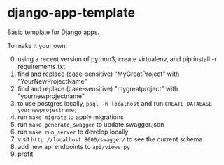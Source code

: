 # django-app-template

Basic template for Django apps.

To make it your own:

0. using a recent version of python3, create virtualenv, and pip install -r requirements.txt
1. find and replace (case-sensitive) "MyGreatProject" with "YourNewProjectName"
2. find and replace (case-sensitive) "mygreatproject" with "yournewprojectname"
3. to use postgres locally, `psql -h localhost` and run `CREATE DATABASE yournewprojectname;`
4. run `make migrate` to apply migrations
5. run `make generate_swagger` to update swagger.json
6. run `make run_server` to develop locally
7. visit `http://localhost:8000/swagger/` to see the current schema
8. add new api endpoints to `api/views.py`
9. profit
